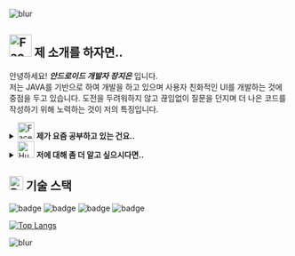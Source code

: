 ![blur](https://capsule-render.vercel.app/api?type=blur&height=300&color=gradient&text=welcome&strokeWidth=2&section=footer&reversal=true&fontAlign=50&stroke=E0E0E0&fontSize=55&textBg=false)


## <img src="https://raw.githubusercontent.com/Tarikul-Islam-Anik/Animated-Fluent-Emojis/master/Emojis/Smilies/Face%20in%20Clouds.png" alt="Face in Clouds" width="40" height="40" /> 제 소개를 하자면..
안녕하세요! ***안드로이드 개발자 장지은*** 입니다. \
저는 JAVA를 기반으로 하여 개발을 하고 있으며 사용자 친화적인 UI를 개발하는 것에 중점을 두고 있습니다. 도전을 두려워하지 않고 끊임없이 질문을 던지며 더 나은 코드를 작성하기 위해 노력하는 것이 저의 특징입니다.

<details> 
  <summary> <img src="https://raw.githubusercontent.com/Tarikul-Islam-Anik/Animated-Fluent-Emojis/master/Emojis/Smilies/Face%20with%20Monocle.png" alt="Face with Monocle" width="30" height="30" /> <b>제가 요즘 공부하고 있는 건요..</b> 
  </summary> 
  주로 <b>Java</b> 언어를 활용하여 <b>Android</b> 앱을 개발하고 있습니다.<br>
  <b>UI 구성, 데이터 통신, WearOS 연동</b> 등 다양한 기능 구현을 경험하고 있으며, 최근에는 코드 효율성과 가독성을 높이기 위해 Kotlin 문법과 Android 최신 아키텍처에도 관심을 두고 있습니다.
꾸준히 더 나은 사용자 경험과 구조적인 코드를 지향하고 있습니다.
</details>


<details> 
  <summary> <img src="https://raw.githubusercontent.com/Tarikul-Islam-Anik/Animated-Fluent-Emojis/master/Emojis/Smilies/Hugging%20Face.png" alt="Hugging Face" width="30" height="30" /> <b>저에 대해 좀 더 알고 싶으시다면..</b> 
  </summary> 
  <br>
  <p>
    <a href="https://fresh-coal-bb8.notion.site/Jieun-Jang-165862e468a680a0bec8ef6f769fb0cb" target="_blank">
      <img src="https://img.shields.io/badge/Notion-000000?style=for-the-badge&logo=notion&logoColor=white" alt="Notion Badge">
    </a>
  </p>
  <p>
    <a href="https://zzangzing.tistory.com/" target="_blank">
      <img src="https://img.shields.io/badge/Tistory-EC6653?style=for-the-badge&logo=tistory&logoColor=white" alt="Tistory Badge">
    </a>
  </p>
  <p>
    <a href="mailto:zzing7120@gmail.com" target="_blank">
      <img src="https://img.shields.io/badge/Gmail-D14836?style=for-the-badge&logo=gmail&logoColor=white">
    </a>
  </p>
</details>

## <img src="https://raw.githubusercontent.com/Tarikul-Islam-Anik/Animated-Fluent-Emojis/master/Emojis/Objects/Desktop%20Computer.png" alt="Desktop Computer" width="25" height="25" /> **기술 스택**
![badge](https://img.shields.io/badge/Android-3DDC84?style=for-the-badge&logo=android&logoColor=white)
![badge](https://img.shields.io/badge/Java-ED8B00?style=for-the-badge&logo=openjdk&logoColor=white)
![badge](https://img.shields.io/badge/Kotlin-0095D5?&style=for-the-badge&logo=kotlin&logoColor=white)
![badge](https://img.shields.io/badge/Figma-F24E1E?style=for-the-badge&logo=figma&logoColor=white)

[![Top Langs](https://github-readme-stats.vercel.app/api/top-langs/?username=zzingenius)](https://github.com/anuraghazra/github-readme-stats)

![blur](https://capsule-render.vercel.app/api?type=blur&height=300&color=gradient&text=Thankyou😙&strokeWidth=2&section=footer&reversal=true&fontAlign=50&stroke=E0E0E0&fontSize=55&textBg=false)

<!--
[![zzingenius's GitHub stats](https://github-readme-stats.vercel.app/api?username=zzingenius)](https://github.com/anuraghazra/github-readme-stats)
**zzingenius/zzingenius** is a ✨ _special_ ✨ repository because its `README.md` (this file) appears on your GitHub profile.

Here are some ideas to get you started:

- 🔭 I’m currently working on ...
- 🌱 I’m currently learning ...
- 👯 I’m looking to collaborate on ...
- 🤔 I’m looking for help with ...
- 💬 Ask me about ...
- 📫 How to reach me: ...
- 😄 Pronouns: ...
- ⚡ Fun fact: ...
-->
